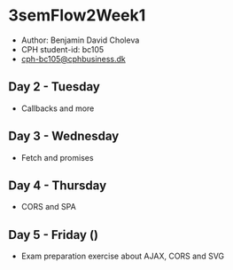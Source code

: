 # 3semFlow2Week1
- Author: Benjamin David Choleva
- CPH student-id: bc105
- cph-bc105@cphbusiness.dk


## Day 2 - Tuesday

* Callbacks and more

## Day 3 - Wednesday

* Fetch and promises

## Day 4 - Thursday

* CORS and SPA

## Day 5 - Friday ()

* Exam preparation exercise about AJAX, CORS and SVG